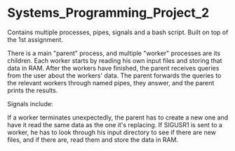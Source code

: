 # Systems_Programming_Project_2
Contains multiple processes, pipes, signals and a bash script. Built on top of the 1st assignment.

There is a main "parent" process, and multiple "worker" processes are its children. Each worker starts by reading his own input files and storing that data in RAM.
After the workers have finished, the parent receives queries from the user about the workers' data. The parent forwards the queries to the relevant workers through named pipes, they answer, and the parent prints the results.

Signals include:

If a worker terminates unexpectedly, the parent has to create a new one and have it read the same data as the one it's replacing.
If SIGUSR1 is sent to a worker, he has to look through his input directory to see if there are new files, and if there are, read them and store the data in RAM.

